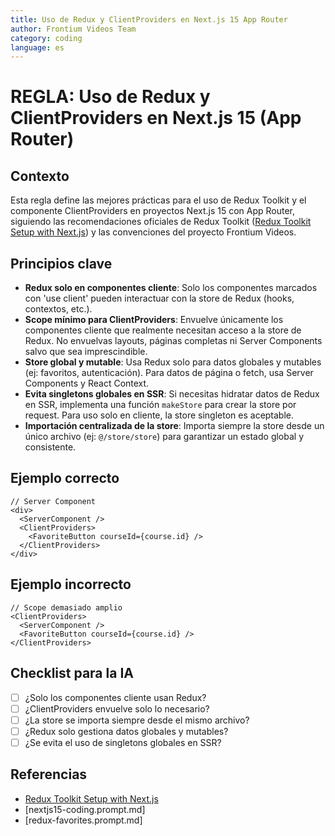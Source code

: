 ```yaml
---
title: Uso de Redux y ClientProviders en Next.js 15 App Router
author: Frontium Videos Team
category: coding
language: es
---
```


# REGLA: Uso de Redux y ClientProviders en Next.js 15 (App Router)

## Contexto
Esta regla define las mejores prácticas para el uso de Redux Toolkit y el componente ClientProviders en proyectos Next.js 15 con App Router, siguiendo las recomendaciones oficiales de Redux Toolkit ([Redux Toolkit Setup with Next.js](https://redux.js.org/usage/nextjs)) y las convenciones del proyecto Frontium Videos.

## Principios clave
- **Redux solo en componentes cliente**: Solo los componentes marcados con 'use client' pueden interactuar con la store de Redux (hooks, contextos, etc.).
- **Scope mínimo para ClientProviders**: Envuelve únicamente los componentes cliente que realmente necesitan acceso a la store de Redux. No envuelvas layouts, páginas completas ni Server Components salvo que sea imprescindible.
- **Store global y mutable**: Usa Redux solo para datos globales y mutables (ej: favoritos, autenticación). Para datos de página o fetch, usa Server Components y React Context.
- **Evita singletons globales en SSR**: Si necesitas hidratar datos de Redux en SSR, implementa una función `makeStore` para crear la store por request. Para uso solo en cliente, la store singleton es aceptable.
- **Importación centralizada de la store**: Importa siempre la store desde un único archivo (ej: `@/store/store`) para garantizar un estado global y consistente.

## Ejemplo correcto
```tsx
// Server Component
<div>
  <ServerComponent />
  <ClientProviders>
    <FavoriteButton courseId={course.id} />
  </ClientProviders>
</div>
```

## Ejemplo incorrecto
```tsx
// Scope demasiado amplio
<ClientProviders>
  <ServerComponent />
  <FavoriteButton courseId={course.id} />
</ClientProviders>
```

## Checklist para la IA
- [ ] ¿Solo los componentes cliente usan Redux?
- [ ] ¿ClientProviders envuelve solo lo necesario?
- [ ] ¿La store se importa siempre desde el mismo archivo?
- [ ] ¿Redux solo gestiona datos globales y mutables?
- [ ] ¿Se evita el uso de singletons globales en SSR?

## Referencias
- [Redux Toolkit Setup with Next.js](https://redux.js.org/usage/nextjs)
- [nextjs15-coding.prompt.md]
- [redux-favorites.prompt.md] 